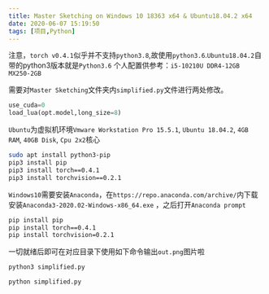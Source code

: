 ```yaml
---
title: Master Sketching on Windows 10 18363 x64 & Ubuntu18.04.2 x64
date: 2020-06-07 15:19:50
tags: [项目,Python]
---
```

注意，`torch v0.4.1`似乎并不支持`python3.8`,故使用`python3.6`.`Ubuntu18.04.2`自带的python3版本就是`Python3.6`
个人配置供参考：`i5-10210U DDR4-12GB MX250-2GB`

需要对`Master Sketching`文件夹内`simplified.py`文件进行两处修改。

```python simplified.py
use_cuda=0
load_lua(opt.model,long_size=8)
```

`Ubuntu`为虚拟机环境`Vmware Workstation Pro 15.5.1`, `Ubuntu 18.04.2`, `4GB RAM`, `40GB Disk`, `Cpu 2x2`核心

```bash Ubuntu18.04.2 X64
sudo apt install python3-pip
pip3 install pip
pip3 install torch==0.4.1
pip3 install torchvision==0.2.1
```



`Windows10`需要安装`Anaconda`，在`https://repo.anaconda.com/archive/`内下载安装`Anaconda3-2020.02-Windows-x86_64.exe` ，之后打开`Anaconda prompt`



```bash Conda,Windows10 x64
pip install pip
pip install torch==0.4.1
pip install torchvision=0.2.1
```



一切就绪后即可在对应目录下使用如下命令输出`out.png`图片啦

```bash Ubuntu
python3 simplified.py
```

```bash conda,Windows 10
python simplified.py
```

